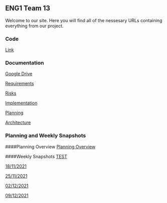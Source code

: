 ## ENG1 Team 13

Welcome to our site. Here you will find all of the nessesary URLs containing everything from our project.

### Code

[Link](url) 

### Documentation

[Google Drive](https://drive.google.com/drive/folders/15Ql4OmnoxzRCbZdIQLNa4MssSRYV9Ell?usp=sharing) 

[Requirements](url) 

[Risks](Documentation/Risks1_NONFINAL.pdf) 

[Implementation](url) 

[Planning](url) 

[Architecture](url) 
 

### Planning and Weekly Snapshots
####Planning Overview
[Planning Overview](url)

####Weekly Snapshots
[TEST](Weekly_Snapshots/Test.pdf)

[18/11/2021](url)

[25/11/2021](url)

[02/12/2021](url)

[09/12/2021](url)
